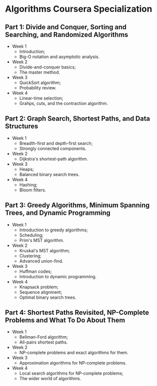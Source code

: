 # Algorithms Coursera Specialization

## Part 1: Divide and Conquer, Sorting and Searching, and Randomized Algorithms

* Week 1
  - Introduction;
  - Big-O notation and asymptotic analysis.
* Week 2
  - Divide-and-conquer basics;
  - The master method.
* Week 3
  - QuickSort algorithm;
  - Probability review.
* Week 4
  - Linear-time selection;
  - Grahps, cuts, and the contraction algorithm.

## Part 2: Graph Search, Shortest Paths, and Data Structures

* Week 1
  - Breadth-first and depth-first search;
  - Strongly connected components.
* Week 2
  - Dijkstra's shortest-path algorithm.
* Week 3
  - Heaps;
  - Balanced binary search trees.
* Week 4
  - Hashing;
  - Bloom filters.  
  
## Part 3: Greedy Algorithms, Minimum Spanning Trees, and Dynamic Programming

* Week 1
  - Introduction to greedy algorithms;
  - Scheduling;
  - Prim's MST algorithm.
* Week 2
  - Kruskal's MST algorithm;
  - Clustering;
  - Advanced union-find.
* Week 3
  - Huffman codes;
  - Introduction to dynamic programming.
* Week 4
  - Knapsack problem;
  - Sequence alignment;
  - Optimal binary search trees.

## Part 4: Shortest Paths Revisited, NP-Complete Problems and What To Do About Them

* Week 1
  - Bellman-Ford algorithm;
  - All-pairs shortest paths.
* Week 2
  - NP-complete problems and exact algorithms for them.
* Week 3
  - Approximation algorithms for NP-complete problems.
* Week 4
  - Local search algorithms for NP-complete problems;
  - The wider world of algorithms.
